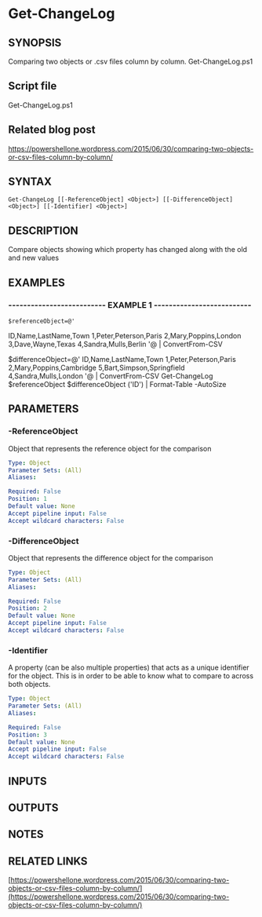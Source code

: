 # Get-ChangeLog

## SYNOPSIS
Comparing two objects or .csv files column by column.
Get-ChangeLog.ps1

## Script file
Get-ChangeLog.ps1

## Related blog post
https://powershellone.wordpress.com/2015/06/30/comparing-two-objects-or-csv-files-column-by-column/

## SYNTAX

```
Get-ChangeLog [[-ReferenceObject] <Object>] [[-DifferenceObject] <Object>] [[-Identifier] <Object>]
```

## DESCRIPTION
Compare objects showing which property has changed along with the old and new values

## EXAMPLES

### -------------------------- EXAMPLE 1 --------------------------
```
$referenceObject=@'
```

ID,Name,LastName,Town
    1,Peter,Peterson,Paris
    2,Mary,Poppins,London
    3,Dave,Wayne,Texas
    4,Sandra,Mulls,Berlin
'@ | ConvertFrom-CSV

$differenceObject=@'
    ID,Name,LastName,Town
    1,Peter,Peterson,Paris
    2,Mary,Poppins,Cambridge
    5,Bart,Simpson,Springfield
    4,Sandra,Mulls,London
'@ | ConvertFrom-CSV
Get-ChangeLog $referenceObject $differenceObject ('ID') | Format-Table -AutoSize

## PARAMETERS

### -ReferenceObject
Object that represents the reference object for the comparison

```yaml
Type: Object
Parameter Sets: (All)
Aliases: 

Required: False
Position: 1
Default value: None
Accept pipeline input: False
Accept wildcard characters: False
```

### -DifferenceObject
Object that represents the difference object for the comparison

```yaml
Type: Object
Parameter Sets: (All)
Aliases: 

Required: False
Position: 2
Default value: None
Accept pipeline input: False
Accept wildcard characters: False
```

### -Identifier
A property (can be also multiple properties) that acts as a unique identifier for the object.
      This is in order to be able to know what to compare to across both objects.

```yaml
Type: Object
Parameter Sets: (All)
Aliases: 

Required: False
Position: 3
Default value: None
Accept pipeline input: False
Accept wildcard characters: False
```

## INPUTS

## OUTPUTS

## NOTES

## RELATED LINKS

[https://powershellone.wordpress.com/2015/06/30/comparing-two-objects-or-csv-files-column-by-column/](https://powershellone.wordpress.com/2015/06/30/comparing-two-objects-or-csv-files-column-by-column/)

